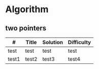# Algorithm

## two pointers

| #     | Title | Solution | Difficulty |
|-------|-------|----------|------------|
| test  | test  | test     | test       |
| test1 | test2 | test3    | test4      |



